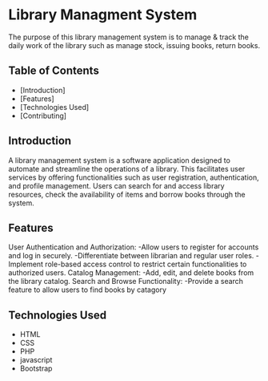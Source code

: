 # Library Managment System

The purpose of this library management system is to manage & track the daily work of the library such as manage stock, issuing books, return books.

## Table of Contents

- [Introduction]
- [Features]
- [Technologies Used]
- [Contributing]

## Introduction

A library management system is a software application designed to automate and streamline the operations of a library.  This facilitates user services by offering functionalities such as user registration, authentication, and profile management. Users can search for and access library resources, check the availability of items and borrow books through the system.

## Features

User Authentication and Authorization:
  -Allow users to register for accounts and log in securely.
  -Differentiate between librarian and regular user roles.
  -Implement role-based access control to restrict certain functionalities to authorized users.
Catalog Management:
  -Add, edit, and delete books from the library catalog.
Search and Browse Functionality:
 -Provide a search feature to allow users to find books by catagory

## Technologies Used

- HTML
- CSS
- PHP
- javascript
- Bootstrap
